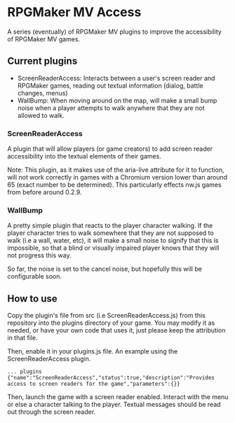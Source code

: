 # RPGMaker MV Access

A series (eventually) of RPGMaker MV plugins to improve the accessibility of RPGMaker MV games.

## Current plugins

* ScreenReaderAccess: Interacts between a user's screen reader and RPGMaker games, reading out textual information (dialog, battle changes, menus)
* WallBump: When moving around on the map, will make a small bump noise when a player attempts to walk anywhere that they are not allowed to walk.

### ScreenReaderAccess

A plugin that will allow players (or game creators) to add screen reader accessibility into the textual elements of their games.

Note: This plugin, as it makes use of the aria-live attribute for it to function, will not work correctly in games with a Chromium version lower than around 65 (exact number to be determined). This particularly effects nw.js games from before around 0.2.9. 

### WallBump

A pretty simple plugin that reacts to the player character walking. If the player character tries to walk somewhere that they are not supposed to walk (i.e a wall, water, etc), it will make a small noise to signify that this is impossible, so that a blind or visually impaired player knows that they will not progress this way.

So far, the noise is set to the cancel noise, but hopefully this will be configurable soon.

## How to use

Copy the plugin's file from src (i.e ScreenReaderAccess.js) from this repository into the plugins directory of your game. You may modify it as needed, or have your own code that uses it, just please keep the attribution in that file.

Then, enable it in your plugins.js file. An example using the ScreenReaderAccess plugin.

```
... plugins
{"name":"ScreenReaderAccess","status":true,"description":"Provides access to screen readers for the game","parameters":{}}
```

Then, launch the game with a screen reader enabled. Interact with the menu or else a character talking to the player. Textual messages should be read out through the screen reader.